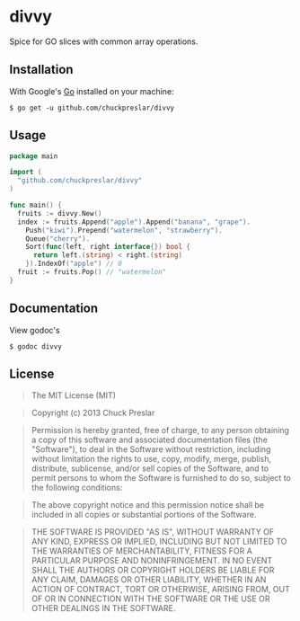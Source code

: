divvy
=====

Spice for GO slices with common array operations.

## Installation

With Google's [Go](http://www.golang.org) installed on your machine:

    $ go get -u github.com/chuckpreslar/divvy

## Usage

```go
package main

import (
  "github.com/chuckpreslar/divvy"
)

func main() {
  fruits := divvy.New()
  index := fruits.Append("apple").Append("banana", "grape").
    Push("kiwi").Prepend("watermelon", "strawberry").
    Queue("cherry").
    Sort(func(left, right interface{}) bool {
      return left.(string) < right.(string)
    }).IndexOf("apple") // 0
  fruit := fruits.Pop() // "watermelon"
}
```

## Documentation

View godoc's

    $ godoc divvy
    
## License

> The MIT License (MIT)

> Copyright (c) 2013 Chuck Preslar

> Permission is hereby granted, free of charge, to any person obtaining a copy
> of this software and associated documentation files (the "Software"), to deal
> in the Software without restriction, including without limitation the rights
> to use, copy, modify, merge, publish, distribute, sublicense, and/or sell
> copies of the Software, and to permit persons to whom the Software is
> furnished to do so, subject to the following conditions:

> The above copyright notice and this permission notice shall be included in
> all copies or substantial portions of the Software.

> THE SOFTWARE IS PROVIDED "AS IS", WITHOUT WARRANTY OF ANY KIND, EXPRESS OR
> IMPLIED, INCLUDING BUT NOT LIMITED TO THE WARRANTIES OF MERCHANTABILITY,
> FITNESS FOR A PARTICULAR PURPOSE AND NONINFRINGEMENT. IN NO EVENT SHALL THE
> AUTHORS OR COPYRIGHT HOLDERS BE LIABLE FOR ANY CLAIM, DAMAGES OR OTHER
> LIABILITY, WHETHER IN AN ACTION OF CONTRACT, TORT OR OTHERWISE, ARISING FROM,
> OUT OF OR IN CONNECTION WITH THE SOFTWARE OR THE USE OR OTHER DEALINGS IN
> THE SOFTWARE.
